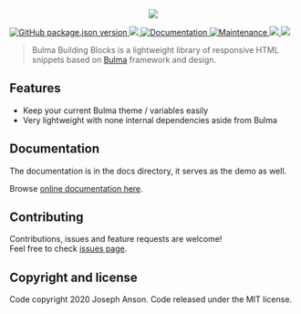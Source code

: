 <p align="center">
  <a href="https://buefy.org">
    <img src="https://raw.githubusercontent.com/JosephAnson/BulmaBuildingBlocks/master/docs/static/icon-black.png" />
  </a>
</p>
<p>
  <a href="https://github.com/JosephAnson/BulmaBuildingBlocks/blob/master/CHANGELOG.md">
    <img alt="GitHub package.json version" src="https://img.shields.io/github/package-json/v/josephanson/bulmabuildingblocks">
  </a>
  <a href="https://www.npmjs.com/package/bulmabuildingblocks">
    <img src="https://img.shields.io/npm/dt/bulmabuildingblocks.svg" />
  </a>

  <a href="https://github.com/JosephAnson/BulmaBuildingBlocks#readme" target="_blank">
    <img alt="Documentation" src="https://img.shields.io/badge/documentation-yes-brightgreen.svg" />
  </a>
  <a href="https://github.com/JosephAnson/BulmaBuildingBlocks/graphs/commit-activity" target="_blank">
    <img alt="Maintenance" src="https://img.shields.io/badge/Maintained%3F-yes-green.svg" />
  </a>
   <a href="https://codecov.io/gh/JosephAnson/BulmaBuildingBlocks">
    <img src="https://codecov.io/gh/JosephAnson/BulmaBuildingBlocks/branch/master/graph/badge.svg" />
  </a>  
  <a href="https://github.com/JosephAnson/BulmaBuildingBlocks/blob/master/LICENSE">
    <img src="https://img.shields.io/npm/l/bulmabuildingblocks.svg" />
  </a>
</p>

> Bulma Building Blocks is a lightweight library of responsive HTML snippets based on [Bulma](http://bulma.io/) framework and design.

## Features

* Keep your current Bulma theme / variables easily
* Very lightweight with none internal dependencies aside from Bulma

## Documentation

The documentation is in the docs directory, it serves as the demo as well.

Browse [online documentation here](https://www.bulmabuildingblocks.com/).

## Contributing

Contributions, issues and feature requests are welcome!<br />Feel free to check [issues page](https://github.com/JosephAnson/BulmaBuildingBlocks/issues).

## Copyright and license
Code copyright 2020 Joseph Anson. Code released under the MIT license.
